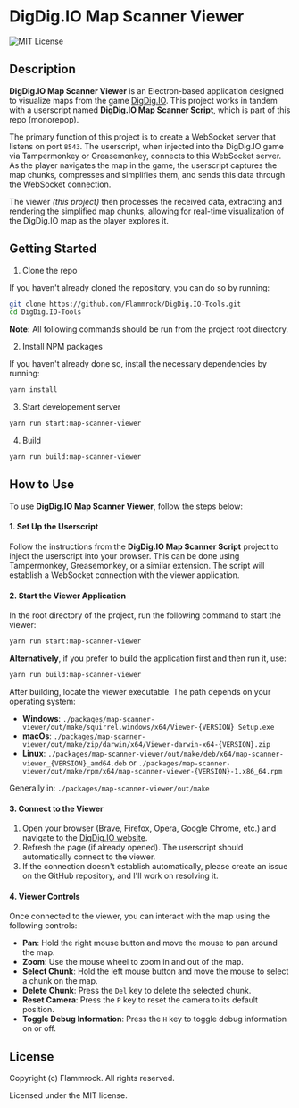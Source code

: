 
# DigDig.IO Map Scanner Viewer
![MIT License](https://img.shields.io/badge/License-MIT-green.svg)


## Description

**DigDig.IO Map Scanner Viewer** is an Electron-based application designed to visualize maps from the game [DigDig.IO](https://digdig.io/). This project works in tandem with a userscript named **DigDig.IO Map Scanner Script**, which is part of this repo (monorepop).

The primary function of this project is to create a WebSocket server that listens on port `8543`. The userscript, when injected into the DigDig.IO game via Tampermonkey or Greasemonkey, connects to this WebSocket server. As the player navigates the map in the game, the userscript captures the map chunks, compresses and simplifies them, and sends this data through the WebSocket connection.

The viewer _(this project)_ then processes the received data, extracting and rendering the simplified map chunks, allowing for real-time visualization of the DigDig.IO map as the player explores it.


## Getting Started

1. Clone the repo

If you haven't already cloned the repository, you can do so by running:
```bash
git clone https://github.com/Flammrock/DigDig.IO-Tools.git
cd DigDig.IO-Tools
```

**Note:** All following commands should be run from the project root directory.

2. Install NPM packages

If you haven't already done so, install the necessary dependencies by running:
```bash
yarn install
```

3. Start developement server

```bash
yarn run start:map-scanner-viewer
```

4. Build

```bash
yarn run build:map-scanner-viewer
```

## How to Use

To use **DigDig.IO Map Scanner Viewer**, follow the steps below:

#### 1. Set Up the Userscript

Follow the instructions from the **DigDig.IO Map Scanner Script** project to inject the userscript into your browser. This can be done using Tampermonkey, Greasemonkey, or a similar extension. The script will establish a WebSocket connection with the viewer application.

#### 2. Start the Viewer Application

In the root directory of the project, run the following command to start the viewer:

```bash
yarn run start:map-scanner-viewer
```

**Alternatively**, if you prefer to build the application first and then run it, use:

```bash
yarn run build:map-scanner-viewer
```

After building, locate the viewer executable. The path depends on your operating system:

- **Windows**: `./packages/map-scanner-viewer/out/make/squirrel.windows/x64/Viewer-{VERSION} Setup.exe`
- **macOs**: `./packages/map-scanner-viewer/out/make/zip/darwin/x64/Viewer-darwin-x64-{VERSION}.zip`
- **Linux**: `./packages/map-scanner-viewer/out/make/deb/x64/map-scanner-viewer_{VERSION}_amd64.deb` or `./packages/map-scanner-viewer/out/make/rpm/x64/map-scanner-viewer-{VERSION}-1.x86_64.rpm`

Generally in: `./packages/map-scanner-viewer/out/make`

#### 3. Connect to the Viewer

1. Open your browser (Brave, Firefox, Opera, Google Chrome, etc.) and navigate to the [DigDig.IO website](https://digdig.io).
2. Refresh the page (if already opened). The userscript should automatically connect to the viewer.
3. If the connection doesn't establish automatically, please create an issue on the GitHub repository, and I'll work on resolving it.

#### 4. Viewer Controls

Once connected to the viewer, you can interact with the map using the following controls:

- **Pan**: Hold the right mouse button and move the mouse to pan around the map.
- **Zoom**: Use the mouse wheel to zoom in and out of the map.
- **Select Chunk**: Hold the left mouse button and move the mouse to select a chunk on the map.
- **Delete Chunk**: Press the `Del` key to delete the selected chunk.
- **Reset Camera**: Press the `P` key to reset the camera to its default position.
- **Toggle Debug Information**: Press the `H` key to toggle debug information on or off.

## License

Copyright (c) Flammrock. All rights reserved.

Licensed under the MIT license.
